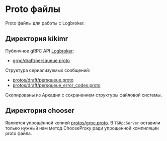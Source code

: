 # Proto файлы

Proto файлы для работы с Logbroker.

## Директория kikimr

Публичное gRPC API [Logbroker]:
* [grpc/draft/persqueue.proto]

Структура сериализуемых сообщений:
* [protos/draft/persqueue.proto]
* [protos/draft/persqueue_error_codes.proto]

Скопированы из Аркадии с сохранением структуры файловой системы. 

## Директория chooser

Является упрощённой копией [protos/grpc.proto]. В `TGRpcServer` оставили только нужный нам метод ChooseProxy ради упрощенной компиляции proto файла. 

[Logbroker]: https://logbroker.yandex-team.ru/docs/
[grpc/draft/persqueue.proto]: https://a.yandex-team.ru/arc/trunk/arcadia/kikimr/public/api/grpc/draft/persqueue.proto
[protos/draft/persqueue.proto]: https://a.yandex-team.ru/arc/trunk/arcadia/kikimr/public/api/protos/draft/persqueue.proto
[protos/draft/persqueue_error_codes.proto]: https://a.yandex-team.ru/arc/trunk/arcadia/kikimr/public/api/protos/draft/persqueue_error_codes.proto
[protos/grpc.proto]: https://a.yandex-team.ru/arc/trunk/arcadia/kikimr/core/protos/grpc.proto
